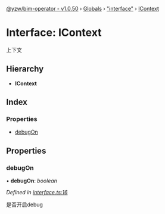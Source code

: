 [@yzw/bim-operator - v1.0.50](../README.md) › [Globals](../globals.md) › ["interface"](../modules/_interface_.md) › [IContext](_interface_.icontext.md)

# Interface: IContext

上下文

## Hierarchy

* **IContext**

## Index

### Properties

* [debugOn](_interface_.icontext.md#debugon)

## Properties

###  debugOn

• **debugOn**: *boolean*

*Defined in [interface.ts:16](https://github.com/youkaisteve/bim-operator/blob/902514b/src/interface.ts#L16)*

是否开启debug
